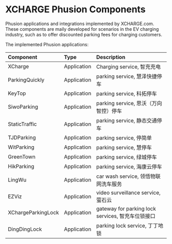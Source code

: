 # XCHARGE Phusion Components
Phusion applications and integrations implemented by XCHARGE.com. These components are maily developed for scenarios in the EV charging industry, such as to offer discounted parking fees for charging customers.

The implemented Phusion applications:

| **Component**      | **Type** | **Description**                            |
|:-------------------|:-----|:-------------------------------------------|
| XCharge            | Application | Charging service, 智充充电                     |
| ParkingQuickly     | Application | parking service, 慧泽快捷停车                    |
| KeyTop             | Application | parking service, 科拓停车                      |
| SiwoParking        | Application | parking service, 思沃（万向智控）停车                |
| StaticTraffic      | Application | parking service, 静态交通停车                    |
| TJDParking         | Application | parking service, 停简单                       |
| WitParking         | Application | parking service, 慧停车                       |
| GreenTown          | Application | parking service, 绿城停车                      |
| HikParking         | Application | parking service, 海康云停车                     |
| LingWu             | Application | car wash service, 领悟物联网洗车服务                |
| EZViz              | Application | video surveillance service, 萤石云            |
| XChargeParkingLock | Application | gateway for parking lock services, 智充车位锁接口 |
| DingDingLock       | Application | parking lock service, 丁丁地锁                 |
